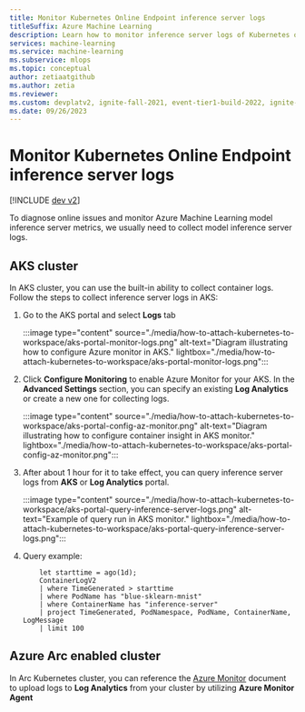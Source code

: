 ```yaml
---
title: Monitor Kubernetes Online Endpoint inference server logs 
titleSuffix: Azure Machine Learning
description: Learn how to monitor inference server logs of Kubernetes online endpoint 
services: machine-learning
ms.service: machine-learning
ms.subservice: mlops
ms.topic: conceptual
author: zetiaatgithub
ms.author: zetia
ms.reviewer: 
ms.custom: devplatv2, ignite-fall-2021, event-tier1-build-2022, ignite-2022
ms.date: 09/26/2023
---
```


# Monitor Kubernetes Online Endpoint inference server logs

[!INCLUDE [dev v2](includes/machine-learning-dev-v2.md)]


To diagnose online issues and monitor Azure Machine Learning model inference server metrics, we usually need to collect model inference server logs. 


## AKS cluster

In AKS cluster, you can use the built-in ability to collect container logs. Follow the steps to collect inference server logs in AKS:

1. Go to the AKS portal and select **Logs** tab

    :::image type="content" source="./media/how-to-attach-kubernetes-to-workspace/aks-portal-monitor-logs.png" alt-text="Diagram illustrating how to configure Azure monitor in AKS." lightbox="./media/how-to-attach-kubernetes-to-workspace/aks-portal-monitor-logs.png":::

1. Click **Configure Monitoring** to enable Azure Monitor for your AKS. In the **Advanced Settings** section, you can specify an existing **Log Analytics** or create a new one for collecting logs.

    :::image type="content" source="./media/how-to-attach-kubernetes-to-workspace/aks-portal-config-az-monitor.png" alt-text="Diagram illustrating how to configure container insight in AKS monitor." lightbox="./media/how-to-attach-kubernetes-to-workspace/aks-portal-config-az-monitor.png":::

1. After about 1 hour for it to take effect, you can query inference server logs from **AKS** or **Log Analytics** portal.

    :::image type="content" source="./media/how-to-attach-kubernetes-to-workspace/aks-portal-query-inference-server-logs.png" alt-text="Example of query run in AKS monitor." lightbox="./media/how-to-attach-kubernetes-to-workspace/aks-portal-query-inference-server-logs.png":::

1. Query example:
    ```
        let starttime = ago(1d);
        ContainerLogV2
        | where TimeGenerated > starttime
        | where PodName has "blue-sklearn-mnist"
        | where ContainerName has "inference-server"
        | project TimeGenerated, PodNamespace, PodName, ContainerName, LogMessage
        | limit 100
    ```

## Azure Arc enabled cluster

In Arc Kubernetes cluster, you can reference the [Azure Monitor](../azure-monitor/index.yml) document to upload logs to **Log Analytics** from your cluster by utilizing **Azure Monitor Agent**
